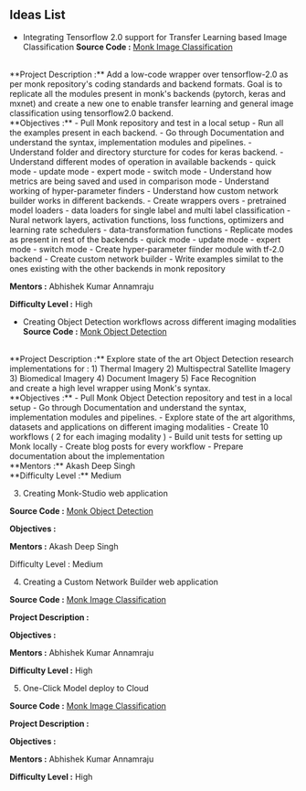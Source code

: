 ## Ideas List

- Integrating Tensorflow 2.0 support for Transfer Learning based Image Classification
**Source Code :**
[Monk Image Classification](https://github.com/Tessellate-Imaging/monk_v1)
<br/>
**Project Description :**
Add a low-code wrapper over tensorflow-2.0 as per monk repository's coding standards and backend formats. Goal is to replicate all the modules present in monk's backends (pytorch, keras and mxnet) and create a new one to enable transfer learning and general image classification using tensorflow2.0 backend. 
<br/>
**Objectives :** 
- Pull Monk repository and test in a local setup
- Run all the examples present in each backend.
- Go through Documentation and understand the syntax, implementation modules and pipelines.
- Understand folder and directory sturcture for codes for keras backend.
- Understand different modes of operation in available backends
    - quick mode
    - update mode
    - expert mode
    - switch mode
- Understand how metrics are being saved and used in comparison mode
- Understand working of hyper-parameter finders 
- Understand how custom network builder works in different backends.
- Create wrappers overs
    - pretrained model loaders
    - data loaders for single label and multi label classification
    - Nural network layers, activation functions, loss functions, optimizers and learning rate schedulers
    - data-transformation functions
- Replicate modes as present in rest of the backends
    - quick mode
    - update mode
    - expert mode
    - switch mode
- Create hyper-parameter fiinder module with tf-2.0 backend
- Create custom network builder
- Write examples similat to the ones existing with the other backends in monk repository

**Mentors :** Abhishek Kumar Annamraju


**Difficulty Level :** High


- Creating Object Detection workflows across different imaging modalities
**Source Code :**
[Monk Object Detection](https://github.com/Tessellate-Imaging/Monk_Object_Detection)
<br/>
**Project Description :**
Explore state of the art Object Detection research implementations for :
1) Thermal Imagery
2) Multispectral Satellite Imagery
3) Biomedical Imagery
4) Document Imagery
5) Face Recognition
<br/>
and create a high level wrapper using Monk's syntax.
<br/>
**Objectives :**
- Pull Monk Object Detection repository and test in a local setup
- Go through Documentation and understand the syntax, implementation modules and pipelines.
- Explore state of the art algorithms, datasets and applications on different imaging modalities
- Create 10 workflows ( 2 for each imaging modality )
- Build unit tests for setting up Monk locally
- Create blog posts for every workflow
- Prepare documentation about the implementation
<br/>
**Mentors :** Akash Deep Singh
<br/>
**Difficulty Level :** Medium

3. Creating Monk-Studio web application

**Source Code :**
[Monk Object Detection](https://github.com/Tessellate-Imaging/Monk_Object_Detection)

**Objectives :**


**Mentors :** Akash Deep Singh


Difficulty Level : Medium

4. Creating a Custom Network Builder web application

**Source Code :**
[Monk Image Classification](https://github.com/Tessellate-Imaging/monk_v1)

**Project Description :**


**Objectives :** 


**Mentors :** Abhishek Kumar Annamraju


**Difficulty Level :** High

5. One-Click Model deploy to Cloud

**Source Code :**
[Monk Image Classification](https://github.com/Tessellate-Imaging/monk_v1)

**Project Description :**


**Objectives :** 


**Mentors :** Abhishek Kumar Annamraju


**Difficulty Level :** High


